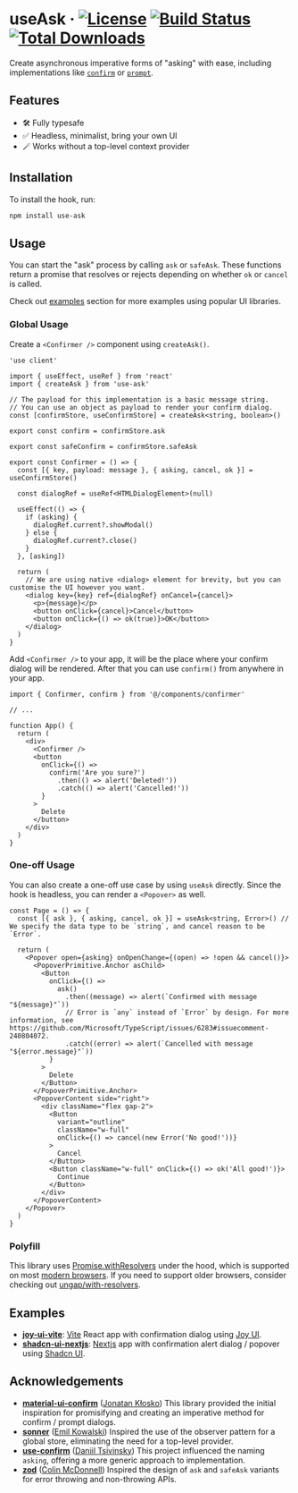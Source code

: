 # useAsk &middot; [![License](https://img.shields.io/github/license/junwen-k/use-ask)](https://github.com/junwen-k/use-ask/blob/main/LICENSE) [![Build Status](https://img.shields.io/github/actions/workflow/status/junwen-k/use-ask/ci.yml?branch=main)](https://github.com/junwen-k/use-ask/actions) [![Total Downloads](https://img.shields.io/npm/dm/use-ask)](https://www.npmjs.com/package/use-ask)

Create asynchronous imperative forms of "asking" with ease, including implementations like [`confirm`](https://developer.mozilla.org/en-US/docs/Web/API/Window/confirm) or [`prompt`](https://developer.mozilla.org/en-US/docs/Web/API/Window/prompt).

## Features

- 🛠️ Fully typesafe
- ✅ Headless, minimalist, bring your own UI
- 🪄 Works without a top-level context provider

## Installation

To install the hook, run:

```bash
npm install use-ask
```

## Usage

You can start the "ask" process by calling `ask` or `safeAsk`. These functions return a promise that resolves or rejects depending on whether `ok` or `cancel` is called.

Check out [examples](#examples) section for more examples using popular UI libraries.

### Global Usage

Create a `<Confirmer />` component using `createAsk()`.

```tsx
'use client'

import { useEffect, useRef } from 'react'
import { createAsk } from 'use-ask'

// The payload for this implementation is a basic message string.
// You can use an object as payload to render your confirm dialog.
const [confirmStore, useConfirmStore] = createAsk<string, boolean>()

export const confirm = confirmStore.ask

export const safeConfirm = confirmStore.safeAsk

export const Confirmer = () => {
  const [{ key, payload: message }, { asking, cancel, ok }] = useConfirmStore()

  const dialogRef = useRef<HTMLDialogElement>(null)

  useEffect(() => {
    if (asking) {
      dialogRef.current?.showModal()
    } else {
      dialogRef.current?.close()
    }
  }, [asking])

  return (
    // We are using native <dialog> element for brevity, but you can customise the UI however you want.
    <dialog key={key} ref={dialogRef} onCancel={cancel}>
      <p>{message}</p>
      <button onClick={cancel}>Cancel</button>
      <button onClick={() => ok(true)}>OK</button>
    </dialog>
  )
}
```

Add `<Confirmer />` to your app, it will be the place where your confirm dialog will be rendered. After that you can use `confirm()` from anywhere in your app.

```tsx
import { Confirmer, confirm } from '@/components/confirmer'

// ...

function App() {
  return (
    <div>
      <Confirmer />
      <button
        onClick={() =>
          confirm('Are you sure?')
            .then(() => alert('Deleted!'))
            .catch(() => alert('Cancelled!'))
        }
      >
        Delete
      </button>
    </div>
  )
}
```

### One-off Usage

You can also create a one-off use case by using `useAsk` directly. Since the hook is headless, you can render a `<Popover>` as well.

```tsx
const Page = () => {
  const [{ ask }, { asking, cancel, ok }] = useAsk<string, Error>() // We specify the data type to be `string`, and cancel reason to be `Error`.

  return (
    <Popover open={asking} onOpenChange={(open) => !open && cancel()}>
      <PopoverPrimitive.Anchor asChild>
        <Button
          onClick={() =>
            ask()
              .then((message) => alert(`Confirmed with message "${message}"`))
              // Error is `any` instead of `Error` by design. For more information, see https://github.com/Microsoft/TypeScript/issues/6283#issuecomment-240804072.
              .catch((error) => alert(`Cancelled with message "${error.message}"`))
          }
        >
          Delete
        </Button>
      </PopoverPrimitive.Anchor>
      <PopoverContent side="right">
        <div className="flex gap-2">
          <Button
            variant="outline"
            className="w-full"
            onClick={() => cancel(new Error('No good!'))}
          >
            Cancel
          </Button>
          <Button className="w-full" onClick={() => ok('All good!')}>
            Continue
          </Button>
        </div>
      </PopoverContent>
    </Popover>
  )
}
```

### Polyfill

This library uses [Promise.withResolvers](https://developer.mozilla.org/en-US/docs/Web/JavaScript/Reference/Global_Objects/Promise/withResolvers) under the hood, which is supported on most [modern browsers](https://caniuse.com/mdn-javascript_builtins_promise_withresolvers). If you need to support older browsers, consider checking out [ungap/with-resolvers](https://github.com/ungap/with-resolvers).

## Examples

- [**joy-ui-vite**](./examples/joy-ui-vite): [Vite](https://vitejs.dev/) React app with confirmation dialog using [Joy UI](https://mui.com/joy-ui/getting-started/).
- [**shadcn-ui-nextjs**](./examples/shadcn-ui-nextjs): [Nextjs](https://nextjs.org/) app with confirmation alert dialog / popover using [Shadcn UI](https://ui.shadcn.com/).

## Acknowledgements

- [**material-ui-confirm**](https://github.com/jonatanklosko/material-ui-confirm) ([Jonatan Kłosko](https://github.com/jonatanklosko))
  This library provided the initial inspiration for promisifying and creating an imperative method for confirm / prompt dialogs.
- [**sonner**](https://github.com/emilkowalski/sonner) ([Emil Kowalski](https://emilkowal.ski/))
  Inspired the use of the observer pattern for a global store, eliminating the need for a top-level provider.
- [**use-confirm**](https://github.com/tsivinsky/use-confirm) ([Daniil Tsivinsky](https://tsivinsky.com))
  This project influenced the naming `asking`, offering a more generic approach to implementation.
- [**zod**](https://github.com/colinhacks/zod) ([Colin McDonnell](https://colinhacks.com/))
  Inspired the design of `ask` and `safeAsk` variants for error throwing and non-throwing APIs.
